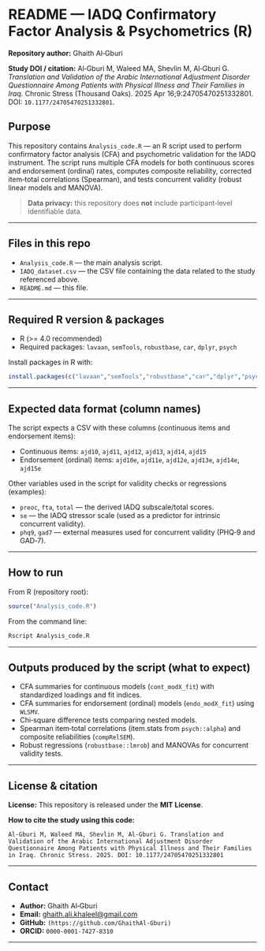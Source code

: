 # README — IADQ Confirmatory Factor Analysis & Psychometrics (R)

**Repository author:** Ghaith Al‑Gburi

**Study DOI / citation:** Al‑Gburi M, Waleed MA, Shevlin M, Al‑Gburi G. *Translation and Validation of the Arabic International Adjustment Disorder Questionnaire Among Patients with Physical Illness and Their Families in Iraq.* Chronic Stress (Thousand Oaks). 2025 Apr 16;9:24705470251332801. DOI: `10.1177/24705470251332801`.


## Purpose
This repository contains `Analysis_code.R` — an R script used to perform confirmatory factor analysis (CFA) and psychometric validation for the IADQ instrument. The script runs multiple CFA models for both continuous scores and endorsement (ordinal) rates, computes composite reliability, corrected item‑total correlations (Spearman), and tests concurrent validity (robust linear models and MANOVA).

> **Data privacy:** this repository does **not** include participant‑level identifiable data. 

---

## Files in this repo
- `Analysis_code.R` — the main analysis script.  
- `IADQ_dataset.csv` — the CSV file containing the data related to the study referenced above.  
- `README.md` — this file.  

---

## Required R version & packages
- R (>= 4.0 recommended)
- Required packages: `lavaan`, `semTools`, `robustbase`, `car`, `dplyr`, `psych`

Install packages in R with:

```r
install.packages(c("lavaan","semTools","robustbase","car","dplyr","psych"))
```

---

## Expected data format (column names)
The script expects a CSV with these columns (continuous items and endorsement items):

- Continuous items: `ajd10`, `ajd11`, `ajd12`, `ajd13`, `ajd14`, `ajd15`  
- Endorsement (ordinal) items: `ajd10e`, `ajd11e`, `ajd12e`, `ajd13e`, `ajd14e`, `ajd15e`

Other variables used in the script for validity checks or regressions (examples):
- `preoc`, `fta`, `total` — the derived IADQ subscale/total scores.  
- `se` — the IADQ stressor scale (used as a predictor for intrinsic concurrent validity).  
- `phq9`, `gad7` — external measures used for concurrent validity (PHQ‑9 and GAD‑7).  

---

## How to run
From R (repository root):

```r
source("Analysis_code.R")
```

From the command line:

```bash
Rscript Analysis_code.R
```

---

## Outputs produced by the script (what to expect)
- CFA summaries for continuous models (`cont_modX_fit`) with standardized loadings and fit indices.  
- CFA summaries for endorsement (ordinal) models (`endo_modX_fit`) using `WLSMV`.  
- Chi‑square difference tests comparing nested models.  
- Spearman item‑total correlations (item.stats from `psych::alpha`) and composite reliabilities (`compRelSEM`).  
- Robust regressions (`robustbase::lmrob`) and MANOVAs for concurrent validity tests.  

---

## License & citation
**License:** This repository is released under the **MIT License**.

**How to cite the study using this code:**

```
Al‑Gburi M, Waleed MA, Shevlin M, Al‑Gburi G. Translation and Validation of the Arabic International Adjustment Disorder Questionnaire Among Patients with Physical Illness and Their Families in Iraq. Chronic Stress. 2025. DOI: 10.1177/24705470251332801
```

---

## Contact
- **Author:** Ghaith Al‑Gburi
- **Email:** ghaith.ali.khaleel@gmail.com 
- **GitHub:** `(https://github.com/GhaithAl-Gburi)`  
- **ORCID:** `0000-0001-7427-8310`



---
